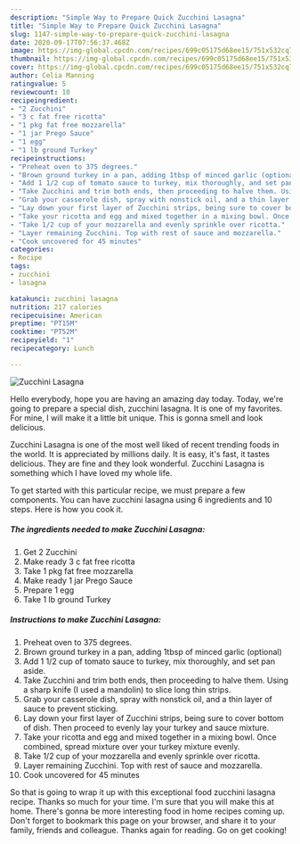 ```yaml
---
description: "Simple Way to Prepare Quick Zucchini Lasagna"
title: "Simple Way to Prepare Quick Zucchini Lasagna"
slug: 1147-simple-way-to-prepare-quick-zucchini-lasagna
date: 2020-09-17T07:56:37.468Z
image: https://img-global.cpcdn.com/recipes/699c05175d68ee15/751x532cq70/zucchini-lasagna-recipe-main-photo.jpg
thumbnail: https://img-global.cpcdn.com/recipes/699c05175d68ee15/751x532cq70/zucchini-lasagna-recipe-main-photo.jpg
cover: https://img-global.cpcdn.com/recipes/699c05175d68ee15/751x532cq70/zucchini-lasagna-recipe-main-photo.jpg
author: Celia Manning
ratingvalue: 5
reviewcount: 10
recipeingredient:
- "2 Zucchini"
- "3 c fat free ricotta"
- "1 pkg fat free mozzarella"
- "1 jar Prego Sauce"
- "1 egg"
- "1 lb ground Turkey"
recipeinstructions:
- "Preheat oven to 375 degrees."
- "Brown ground turkey in a pan, adding 1tbsp of minced garlic (optional)"
- "Add 1 1/2 cup of tomato sauce to turkey, mix thoroughly, and set pan aside."
- "Take Zucchini and trim both ends, then proceeding to halve them. Using a sharp knife (I used a mandolin) to slice long thin strips."
- "Grab your casserole dish, spray with nonstick oil, and a thin layer of sauce to prevent sticking."
- "Lay down your first layer of Zucchini strips, being sure to cover bottom of dish. Then proceed to evenly lay your turkey and sauce mixture."
- "Take your ricotta and egg and mixed together in a mixing bowl. Once combined, spread mixture over your turkey mixture evenly."
- "Take 1/2 cup of your mozzarella and evenly sprinkle over ricotta."
- "Layer remaining Zucchini. Top with rest of sauce and mozzarella."
- "Cook uncovered for 45 minutes"
categories:
- Recipe
tags:
- zucchini
- lasagna

katakunci: zucchini lasagna 
nutrition: 217 calories
recipecuisine: American
preptime: "PT15M"
cooktime: "PT52M"
recipeyield: "1"
recipecategory: Lunch

---
```



![Zucchini Lasagna](https://img-global.cpcdn.com/recipes/699c05175d68ee15/751x532cq70/zucchini-lasagna-recipe-main-photo.jpg)

Hello everybody, hope you are having an amazing day today. Today, we're going to prepare a special dish, zucchini lasagna. It is one of my favorites. For mine, I will make it a little bit unique. This is gonna smell and look delicious.



Zucchini Lasagna is one of the most well liked of recent trending foods in the world. It is appreciated by millions daily. It is easy, it's fast, it tastes delicious. They are fine and they look wonderful. Zucchini Lasagna is something which I have loved my whole life.


To get started with this particular recipe, we must prepare a few components. You can have zucchini lasagna using 6 ingredients and 10 steps. Here is how you cook it.

<!--inarticleads1-->

##### The ingredients needed to make Zucchini Lasagna:

1. Get 2 Zucchini
1. Make ready 3 c fat free ricotta
1. Take 1 pkg fat free mozzarella
1. Make ready 1 jar Prego Sauce
1. Prepare 1 egg
1. Take 1 lb ground Turkey




<!--inarticleads2-->

##### Instructions to make Zucchini Lasagna:

1. Preheat oven to 375 degrees.
1. Brown ground turkey in a pan, adding 1tbsp of minced garlic (optional)
1. Add 1 1/2 cup of tomato sauce to turkey, mix thoroughly, and set pan aside.
1. Take Zucchini and trim both ends, then proceeding to halve them. Using a sharp knife (I used a mandolin) to slice long thin strips.
1. Grab your casserole dish, spray with nonstick oil, and a thin layer of sauce to prevent sticking.
1. Lay down your first layer of Zucchini strips, being sure to cover bottom of dish. Then proceed to evenly lay your turkey and sauce mixture.
1. Take your ricotta and egg and mixed together in a mixing bowl. Once combined, spread mixture over your turkey mixture evenly.
1. Take 1/2 cup of your mozzarella and evenly sprinkle over ricotta.
1. Layer remaining Zucchini. Top with rest of sauce and mozzarella.
1. Cook uncovered for 45 minutes




So that is going to wrap it up with this exceptional food zucchini lasagna recipe. Thanks so much for your time. I'm sure that you will make this at home. There's gonna be more interesting food in home recipes coming up. Don't forget to bookmark this page on your browser, and share it to your family, friends and colleague. Thanks again for reading. Go on get cooking!
